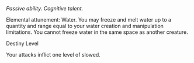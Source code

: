 *Passive ability. Cognitive talent.*

Elemental attunement: Water.
You may freeze and melt water up to a quantity and range equal to your water creation and manipulation limitations. You cannot freeze water in the same space as another creature.

<div class="destiny-level">Destiny Level</div class="destiny-level">

Your attacks inflict one level of slowed. 
